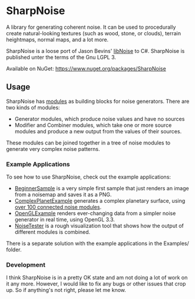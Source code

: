 # SharpNoise

A library for generating coherent noise. It can be used to procedurally create natural-looking textures (such as wood, stone, or clouds), terrain heightmaps, normal maps, and a lot more.

SharpNoise is a loose port of Jason Bevins' [libNoise](http://libnoise.sourceforge.net/) to C#. SharpNoise is published unter the terms of the Gnu LGPL 3.

Available on NuGet: https://www.nuget.org/packages/SharpNoise

## Usage

SharpNoise has [modules](https://github.com/rthome/SharpNoise/tree/master/SharpNoise/Modules) as building blocks for noise generators. There are two kinds of modules:

* Generator modules, which produce noise values and have no sources
* Modifier and Combiner modules, which take one or more source modules and produce a new output from the values of their sources.

These modules can be joined together in a tree of noise modules to generate very complex noise patterns.

### Example Applications

To see how to use SharpNoise, check out the example applications:

* [BeginnerSample](https://github.com/rthome/SharpNoise/tree/master/Examples/BeginnerSample) is a very simple first sample that just renders an image from a noisemap and saves it as a PNG.
* [ComplexPlanetExample](https://github.com/rthome/SharpNoise/tree/master/Examples/ComplexPlanetExample) generates a complex planetary surface, using [over 100 connected noise modules](https://github.com/rthome/SharpNoise/blob/master/Examples/ComplexPlanetExample/PlanetGenerator.cs).
* [OpenGLExample](https://github.com/rthome/SharpNoise/tree/master/Examples/OpenGLExample) renders ever-changing data from a simpler noise generator in real time, using OpenGL 3.3.
* [NoiseTester](https://github.com/rthome/SharpNoise/tree/master/Examples/NoiseTester) is a rough visualization tool that shows how the output of different modules is combined.

There is a separate solution with the example applications in the Examples/ folder.

### Development

I think SharpNoise is in a pretty OK state and am not doing a lot of work on it any more. However, I would like to fix any bugs or other issues that crop up. So if anything's not right, please let me know.
